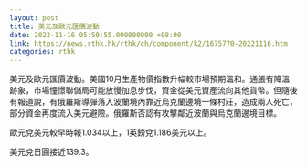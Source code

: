 ```yaml
---
layout: post
title: 美元及歐元匯價波動
date: 2022-11-16 05:59:55.000000000 +08:00
link: https://news.rthk.hk/rthk/ch/component/k2/1675770-20221116.htm
categories: rthk
---
```


美元及歐元匯價波動。美國10月生產物價指數升幅較市場預期溫和。通脹有降溫跡象，市場憧憬聯儲局可能放慢加息步伐，資金從美元資產流向其他貨幣。但隨後有報道說，有俄羅斯導彈落入波蘭境內靠近烏克蘭邊境一條村莊，造成兩人死亡，部分資金再度流入美元避險。俄羅斯否認有攻擊鄰近波蘭與烏克蘭邊境目標。

歐元兌美元較早時報1.034以上，1英鎊兌1.186美元以上。

美元兌日圓接近139.3。
